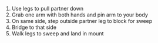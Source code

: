 1. Use legs to pull partner down
2. Grab one arm with both hands and pin arm to your body
3. On same side, step outside partner leg to block for sweep
4. Bridge to that side
5. Walk legs to sweep and land in mount